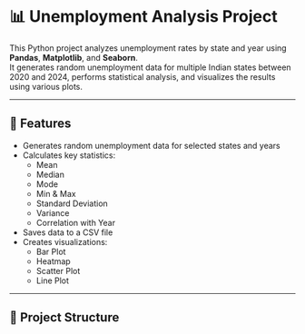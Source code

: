 # 📊 Unemployment Analysis Project

This Python project analyzes unemployment rates by state and year using **Pandas**, **Matplotlib**, and **Seaborn**.  
It generates random unemployment data for multiple Indian states between 2020 and 2024, performs statistical analysis, and visualizes the results using various plots.

---

## 🚀 Features
- Generates random unemployment data for selected states and years
- Calculates key statistics:
  - Mean
  - Median
  - Mode
  - Min & Max
  - Standard Deviation
  - Variance
  - Correlation with Year
- Saves data to a CSV file
- Creates visualizations:
  - Bar Plot
  - Heatmap
  - Scatter Plot
  - Line Plot

---

## 📂 Project Structure


